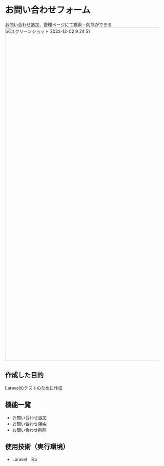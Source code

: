 # お問い合わせフォーム
お問い合わせ追加、管理ページにて検索・削除ができる
<img width="1088" alt="スクリーンショット 2022-12-02 9 24 51" src="https://user-images.githubusercontent.com/110466543/205187134-6f23de75-5289-417c-ac28-3ece86ca8b4c.png">

## 作成した目的
Laravelのテストのために作成

## 機能一覧
- お問い合わせ追加
- お問い合わせ検索
- お問い合わせ削除

## 使用技術（実行環境）
- Laravel　8.x
